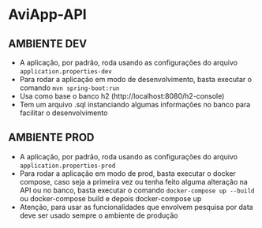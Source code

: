 # AviApp-API

## AMBIENTE DEV
- A aplicação, por padrão, roda usando as configurações do arquivo `application.properties-dev`
- Para rodar a aplicação em modo de desenvolvimento, basta executar o comando `mvn spring-boot:run`
- Usa como base o banco h2 (http://localhost:8080/h2-console) 
- Tem um arquivo .sql instanciando algumas informações no banco para facilitar o desenvolvimento

## AMBIENTE PROD
- A aplicação, por padrão, roda usando as configurações do arquivo `application.properties-prod`
- Para rodar a aplicação em modo de prod, basta executar o docker compose, caso seja a primeira vez ou tenha feito alguma alteração na API ou no banco, basta executar o comando `docker-compose up --build` ou docker-compose build e depois docker-compose up
- Atenção, para usar as funcionalidades que envolvem pesquisa por data deve ser usado sempre o ambiente de produção